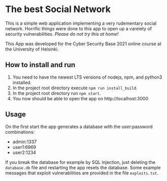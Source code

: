 # The best Social Network
This is a simple web application implementing a very rudementary social network. Horrific things were done to this app to open up a vareiety of security vulnerabilities. *Please do not try this at home!*

This App was developed for the Cyber Security Base 2021 online course at the University of Helsinki.

## How to install and run
1. You need to have the newest LTS versions of nodejs, npm, and python3 installed.
2. In the project root directory execute `npm run install_build`.
3. In the project root directory run `npm start`.
4. You now should be able to open the app on http://localhost:3000

## Usage
On the first start the app generates a database with the user:password combinations:
* admin:1337
* user1:6969
* user2:1234

If you break the database for example by SQL injection, just deleting the `database.db` file and restarting the app resets the database.
Some example messages that exploit vulnerabilities are provided in the file `exploits.txt`.